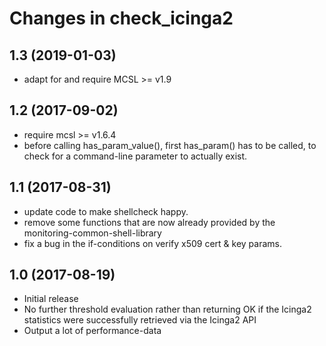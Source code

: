 # Changes in check\_icinga2

## 1.3 (2019-01-03)

* adapt for and require MCSL >= v1.9

## 1.2 (2017-09-02)

* require mcsl >= v1.6.4
* before calling has\_param\_value(), first has\_param() has to
  be called, to check for a command-line parameter to actually exist.

## 1.1 (2017-08-31)

* update code to make shellcheck happy.
* remove some functions that are now already provided by the
  monitoring-common-shell-library
* fix a bug in the if-conditions on verify x509 cert & key params.

## 1.0 (2017-08-19)

* Initial release
* No further threshold evaluation rather than returning OK if the
  Icinga2 statistics were successfully retrieved via the Icinga2 API
* Output a lot of performance-data
